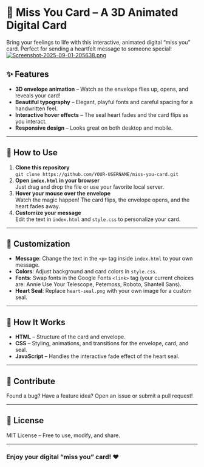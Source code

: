 # 💌 Miss You Card – A 3D Animated Digital Card

Bring your feelings to life with this interactive, animated digital “miss you” card. Perfect for sending a heartfelt message to someone special!
[![Screenshot-2025-09-01-205638.png](https://i.postimg.cc/02DKtT1P/Screenshot-2025-09-01-205638.png)](https://postimg.cc/w7xBMbBG)

## ✨ Features

- **3D envelope animation** – Watch as the envelope flies up, opens, and reveals your card!
- **Beautiful typography** – Elegant, playful fonts and careful spacing for a handwritten feel.
- **Interactive hover effects** – The seal heart fades and the card flips as you interact.
- **Responsive design** – Looks great on both desktop and mobile.

---

## 🚀 How to Use

1. **Clone this repository**  
   `git clone https://github.com/YOUR-USERNAME/miss-you-card.git`
2. **Open `index.html` in your browser**  
   Just drag and drop the file or use your favorite local server.
3. **Hover your mouse over the envelope**  
   Watch the magic happen! The card flips, the envelope opens, and the heart fades away.
4. **Customize your message**  
   Edit the text in `index.html` and `style.css` to personalize your card.

---

## 🔧 Customization

- **Message**: Change the text in the `<p>` tag inside `index.html` to your own message.
- **Colors**: Adjust background and card colors in `style.css`.
- **Fonts**: Swap fonts in the Google Fonts `<link>` tag (your current choices are: Annie Use Your Telescope, Petemoss, Roboto, Shantell Sans).
- **Heart Seal**: Replace `heart-seal.png` with your own image for a custom seal.

---

## 📜 How It Works

- **HTML** – Structure of the card and envelope.
- **CSS** – Styling, animations, and transitions for the envelope, card, and seal.
- **JavaScript** – Handles the interactive fade effect of the heart seal.

---

## 🙌 Contribute

Found a bug? Have a feature idea? Open an issue or submit a pull request!

---

## 📄 License

MIT License – Free to use, modify, and share.

---

### Enjoy your digital “miss you” card! ❤️

